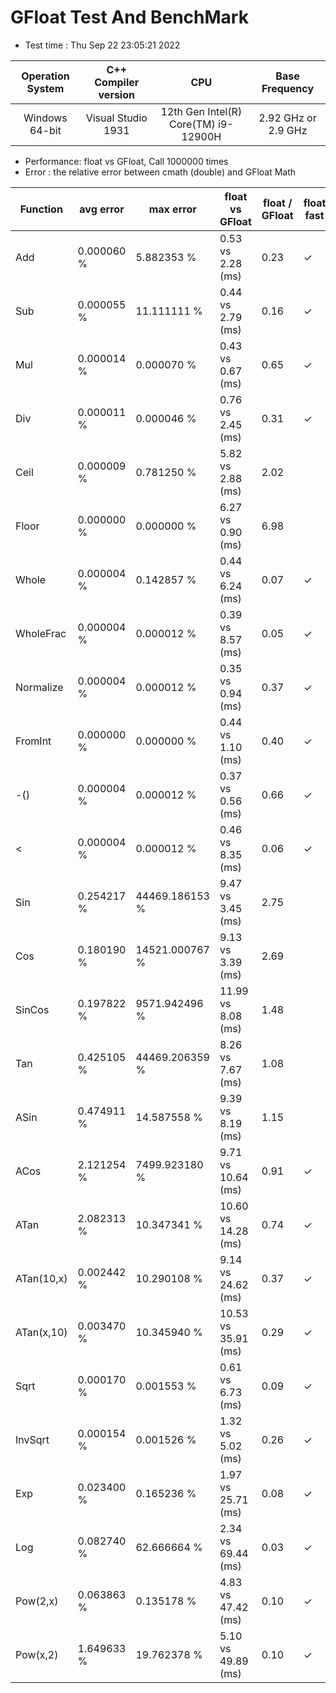 # GFloat Test And BenchMark
 * Test time : Thu Sep 22 23:05:21 2022

|Operation System| C++ Compiler version |CPU  | Base Frequency  |
|:--:|:--:|:--:|:--:|
|Windows 64-bit|Visual Studio 1931|12th Gen Intel(R) Core(TM) i9-12900H|2.92 GHz or  2.9 GHz |
 * Performance: float vs GFloat,  Call 1000000 times
 * Error : the relative error between cmath (double) and GFloat Math 

|Function| avg error|max error| float vs GFloat | float / GFloat | float fast| GFloat fast|
|--|--|--|--|--|--|--|
|Add       |  0.000060 %|      5.882353 %| 0.53 vs  2.28  (ms)|0.23|$\checkmark$||
|Sub       |  0.000055 %|     11.111111 %| 0.44 vs  2.79  (ms)|0.16|$\checkmark$||
|Mul       |  0.000014 %|      0.000070 %| 0.43 vs  0.67  (ms)|0.65|$\checkmark$||
|Div       |  0.000011 %|      0.000046 %| 0.76 vs  2.45  (ms)|0.31|$\checkmark$||
|Ceil      |  0.000009 %|      0.781250 %| 5.82 vs  2.88  (ms)|2.02||$\checkmark$|
|Floor     |  0.000000 %|      0.000000 %| 6.27 vs  0.90  (ms)|6.98||$\checkmark$|
|Whole     |  0.000004 %|      0.142857 %| 0.44 vs  6.24  (ms)|0.07|$\checkmark$||
|WholeFrac |  0.000004 %|      0.000012 %| 0.39 vs  8.57  (ms)|0.05|$\checkmark$||
|Normalize |  0.000004 %|      0.000012 %| 0.35 vs  0.94  (ms)|0.37|$\checkmark$||
|FromInt   |  0.000000 %|      0.000000 %| 0.44 vs  1.10  (ms)|0.40|$\checkmark$||
|-()       |  0.000004 %|      0.000012 %| 0.37 vs  0.56  (ms)|0.66|$\checkmark$||
|<         |  0.000004 %|      0.000012 %| 0.46 vs  8.35  (ms)|0.06|$\checkmark$||
|Sin       |  0.254217 %|  44469.186153 %| 9.47 vs  3.45  (ms)|2.75||$\checkmark$|
|Cos       |  0.180190 %|  14521.000767 %| 9.13 vs  3.39  (ms)|2.69||$\checkmark$|
|SinCos    |  0.197822 %|   9571.942496 %|11.99 vs  8.08  (ms)|1.48||$\checkmark$|
|Tan       |  0.425105 %|  44469.206359 %| 8.26 vs  7.67  (ms)|1.08||$\checkmark$|
|ASin      |  0.474911 %|     14.587558 %| 9.39 vs  8.19  (ms)|1.15||$\checkmark$|
|ACos      |  2.121254 %|   7499.923180 %| 9.71 vs 10.64  (ms)|0.91|$\checkmark$||
|ATan      |  2.082313 %|     10.347341 %|10.60 vs 14.28  (ms)|0.74|$\checkmark$||
|ATan(10,x)|  0.002442 %|     10.290108 %| 9.14 vs 24.62  (ms)|0.37|$\checkmark$||
|ATan(x,10)|  0.003470 %|     10.345940 %|10.53 vs 35.91  (ms)|0.29|$\checkmark$||
|Sqrt      |  0.000170 %|      0.001553 %| 0.61 vs  6.73  (ms)|0.09|$\checkmark$||
|InvSqrt   |  0.000154 %|      0.001526 %| 1.32 vs  5.02  (ms)|0.26|$\checkmark$||
|Exp       |  0.023400 %|      0.165236 %| 1.97 vs 25.71  (ms)|0.08|$\checkmark$||
|Log       |  0.082740 %|     62.666664 %| 2.34 vs 69.44  (ms)|0.03|$\checkmark$||
|Pow(2,x)  |  0.063863 %|      0.135178 %| 4.83 vs 47.42  (ms)|0.10|$\checkmark$||
|Pow(x,2)  |  1.649633 %|     19.762378 %| 5.10 vs 49.89  (ms)|0.10|$\checkmark$||

